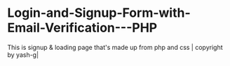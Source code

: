 # Login-and-Signup-Form-with-Email-Verification---PHP
This is signup &amp; loading page that's made up from php and css | copyright by yash-g|
